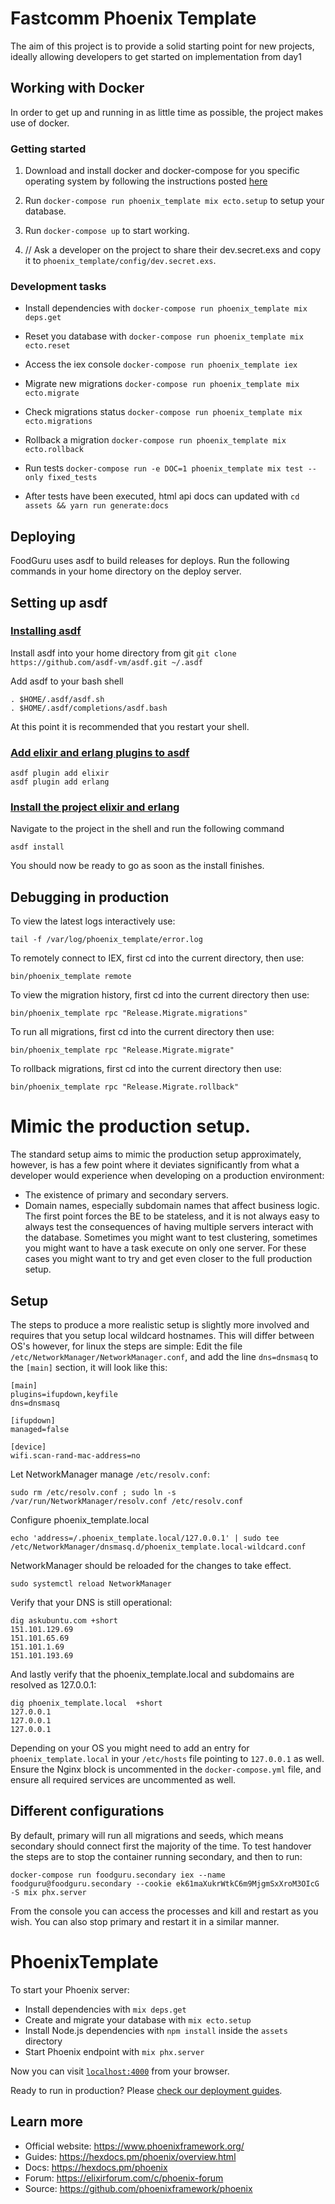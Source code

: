 # Fastcomm Phoenix Template
The aim of this project is to provide a solid starting point for new projects, ideally allowing developers to get started on implementation from day1

## Working with Docker
In order to get up and running in as little time as possible, the project makes use of docker.

### Getting started

1. Download and install docker and docker-compose for you specific operating system by following the instructions posted [here](https://docs.docker.com/get-docker/)

2. Run `docker-compose run phoenix_template mix ecto.setup` to setup your database.

3. Run `docker-compose up` to start working.

4. // Ask a developer on the project to share their dev.secret.exs and copy it to `phoenix_template/config/dev.secret.exs`.

### Development tasks

  * Install dependencies with `docker-compose run phoenix_template mix deps.get`
  * Reset you database with `docker-compose run phoenix_template mix ecto.reset`
  * Access the iex console `docker-compose run phoenix_template iex`
  * Migrate new migrations `docker-compose run phoenix_template mix ecto.migrate`
  * Check migrations status `docker-compose run phoenix_template mix ecto.migrations`
  * Rollback a migration `docker-compose run phoenix_template mix ecto.rollback`
  * Run tests `docker-compose run -e DOC=1 phoenix_template mix test --only fixed_tests`

  * After tests have been executed, html api docs can updated with
  ```cd assets && yarn run generate:docs```

## Deploying

FoodGuru uses asdf to build releases for deploys. Run the following commands in your home directory on the deploy server.

## Setting up asdf

### [Installing asdf](https://asdf-vm.com/#/core-manage-asdf-vm?id=install)

Install asdf into your home directory from git
`git clone https://github.com/asdf-vm/asdf.git ~/.asdf`

Add asdf to your bash shell
```
. $HOME/.asdf/asdf.sh
. $HOME/.asdf/completions/asdf.bash
```

At this point it is recommended that you restart your shell.

### [Add elixir and erlang plugins to asdf](https://asdf-vm.com/#/core-manage-plugins)

```
asdf plugin add elixir
asdf plugin add erlang
```

### [Install the project elixir and erlang](https://asdf-vm.com/#/core-commands)

Navigate to the project in the shell and run the following command

`asdf install`

You should now be ready to go as soon as the install finishes.



## Debugging in production

To  view the latest logs interactively use:
```
tail -f /var/log/phoenix_template/error.log
```
To remotely connect to IEX, first cd into the current directory, then use:
```
bin/phoenix_template remote
```
To view the migration history, first cd into the current directory then use:
```
bin/phoenix_template rpc "Release.Migrate.migrations"
```
To run all migrations, first cd into the current directory then use:
```
bin/phoenix_template rpc "Release.Migrate.migrate"
```
To rollback migrations, first cd into the current directory then use:
```
bin/phoenix_template rpc "Release.Migrate.rollback"
```


# Mimic the production setup.
The standard setup aims to mimic the production setup approximately, however, is has a few point where it deviates 
significantly from what a developer would experience when developing on a production environment:
- The existence of primary and secondary servers. 
- Domain names, especially subdomain names that affect business logic.
The first point forces the BE to be stateless, and it is not always easy to always test the consequences of having multiple 
servers interact with the database. Sometimes you might want to test clustering, sometimes you might want to have a task execute
on only one server. For these cases you might want to try and get even closer to the full production setup. 
## Setup
The steps to produce a 
more realistic setup is slightly more involved and requires that you setup local wildcard hostnames. This will differ between OS's
however, for linux the steps are simple:
Edit the file `/etc/NetworkManager/NetworkManager.conf`, and add the line `dns=dnsmasq` to the `[main]` section, it will look like this:
```
[main]
plugins=ifupdown,keyfile
dns=dnsmasq

[ifupdown]
managed=false

[device]
wifi.scan-rand-mac-address=no
```
Let NetworkManager manage `/etc/resolv.conf`:
```
sudo rm /etc/resolv.conf ; sudo ln -s /var/run/NetworkManager/resolv.conf /etc/resolv.conf
```
Configure phoenix_template.local
```
echo 'address=/.phoenix_template.local/127.0.0.1' | sudo tee /etc/NetworkManager/dnsmasq.d/phoenix_template.local-wildcard.conf
```
NetworkManager should be reloaded for the changes to take effect.
```
sudo systemctl reload NetworkManager
```
Verify that your DNS is still operational:
```
dig askubuntu.com +short
151.101.129.69
151.101.65.69
151.101.1.69
151.101.193.69
```
And lastly verify that the phoenix_template.local and subdomains are resolved as 127.0.0.1:
```
dig phoenix_template.local  +short
127.0.0.1
127.0.0.1
127.0.0.1
```
Depending on your OS you might need to add an entry for `phoenix_template.local` in your `/etc/hosts` file pointing to `127.0.0.1` as well.
Ensure the Nginx block is uncommented in the `docker-compose.yml` file, and ensure all required services are uncommented as well.
## Different configurations
By default, primary will run all migrations and seeds, which means secondary should connect first the majority of the time.
To test handover the steps are to stop the container running secondary, and then to run:
```
docker-compose run foodguru.secondary iex --name foodguru@foodguru.secondary --cookie ek61maXukrWtkC6m9MjgmSxXroM3OIcG -S mix phx.server
```
From the console you can access the processes and kill and restart as you wish. You can also stop primary and restart it in a similar manner.


# PhoenixTemplate

To start your Phoenix server:

  * Install dependencies with `mix deps.get`
  * Create and migrate your database with `mix ecto.setup`
  * Install Node.js dependencies with `npm install` inside the `assets` directory
  * Start Phoenix endpoint with `mix phx.server`

Now you can visit [`localhost:4000`](http://localhost:4000) from your browser.

Ready to run in production? Please [check our deployment guides](https://hexdocs.pm/phoenix/deployment.html).

## Learn more

  * Official website: https://www.phoenixframework.org/
  * Guides: https://hexdocs.pm/phoenix/overview.html
  * Docs: https://hexdocs.pm/phoenix
  * Forum: https://elixirforum.com/c/phoenix-forum
  * Source: https://github.com/phoenixframework/phoenix
